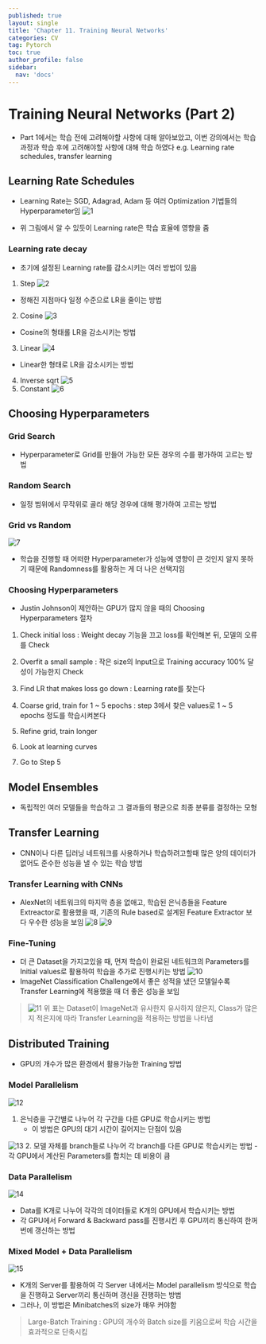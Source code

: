 ```yaml
---
published: true
layout: single
title: 'Chapter 11. Training Neural Networks'
categories: CV
tag: Pytorch
toc: true
author_profile: false
sidebar:
  nav: 'docs'
---
```


# Training Neural Networks (Part 2)

- Part 1에서는 학습 전에 고려해야할 사항에 대해 알아보았고, 이번 강의에서는 학습 과정과 학습 후에 고려해야할 사항에 대해 학습 하였다 e.g. Learning rate schedules, transfer learning

## Learning Rate Schedules

- Learning Rate는 SGD, Adagrad, Adam 등 여러 Optimization 기법들의 Hyperparameter임
![1](/assets/image_ch11/1.png)

- 위 그림에서 알 수 있듯이 Learning rate은 학습 효율에 영향을 줌

### Learning rate decay
- 초기에 설정된 Learning rate를 감소시키는 여러 방법이 있음

1. Step
![2](/assets/image_ch11/2.png)
- 정해진 지점마다 일정 수준으로 LR을 줄이는 방법

2. Cosine
![3](/assets/image_ch11/3.png)
- Cosine의 형태롤 LR을 감소시키는 방법

3. Linear
![4](/assets/image_ch11/4.png)
- Linear한 형태로 LR을 감소시키는 방법

4. Inverse sqrt
![5](/assets/image_ch11/5.png)
5. Constant
![6](/assets/image_ch11/6.png)

## Choosing Hyperparameters

### Grid Search

- Hyperparameter로 Grid를 만들어 가능한 모든 경우의 수를 평가하여 고르는 방법

### Random Search

- 일정 범위에서 무작위로 골라 해당 경우에 대해 평가하여 고르는 방법

### Grid vs Random

![7](/assets/image_ch11/7.png)
- 학습을 진행할 때 어떠한 Hyperparameter가 성능에 영향이 큰 것인지 알지 못하기 때문에 Randomness를 활용하는 게 더 나은 선택지임

### Choosing Hyperparameters

- Justin Johnson이 제안하는 GPU가 많지 않을 때의 Choosing Hyperparameters 절차

1. Check initial loss 
: Weight decay 기능을 끄고 loss를 확인해본 뒤, 모델의 오류를 Check

2. Overfit a small sample 
: 작은 size의 Input으로 Training accuracy 100% 달성이 가능한지 Check

3. Find LR that makes loss go down
: Learning rate를 찾는다

4. Coarse grid, train for 1 ~ 5 epochs 
: step 3에서 찾은 values로 1 ~ 5 epochs 정도를 학습시켜본다

5. Refine grid, train longer

6. Look at learning curves

7. Go to Step 5

## Model Ensembles

- 독립적인 여러 모델들을 학습하고 그 결과들의 평균으로 최종 분류를 결정하는 모형

## Transfer Learning

- CNN이나 다른 딥러닝 네트워크를 사용하거나 학습하려고할때 많은 양의 데이터가 없어도 준수한 성능을 낼 수 있는 학습 방법

### Transfer Learning with CNNs

- AlexNet의 네트워크의 마지막 층을 없애고, 학습된 은닉층들을 Feature Extreactor로 활용했을 때, 기존의 Rule based로 설계된 Feature Extractor 보다 우수한 성능을 보임
![8](/assets/image_ch11/8.png)
![9](/assets/image_ch11/9.png)

### Fine-Tuning

- 더 큰 Dataset을 가지고있을 때, 먼저 학습이 완료된 네트워크의 Parameters를 Initial values로 활용하여 학습을 추가로 진행시키는 방법
![10](/assets/image_ch11/10.png)
- ImageNet Classification Challenge에서 좋은 성적을 냈던 모델일수록 Transfer Learning에 적용했을 때 더 좋은 성능을 보임

> ![11](/assets/image_ch11/11.png)
위 표는 Dataset이 ImageNet과 유사한지 유사하지 않은지, Class가 많은지 적은지에 따라 Transfer Learning을 적용하는 방법을 나타냄

## Distributed Training

- GPU의 개수가 많은 환경에서 활용가능한 Training 방법

### Model Parallelism

![12](/assets/image_ch11/12.png)
1. 은닉층을 구간별로 나누어 각 구간을 다른 GPU로 학습시키는 방법
    - 이 방법은 GPU의 대기 시간이 길어지는 단점이 있음
    
![13](/assets/image_ch11/13.png)
2. 모델 자체를 branch들로 나누어 각 branch를 다른 GPU로 학습시키는 방법
    - 각 GPU에서 계산된 Parameters를 합치는 데 비용이 큼
    
### Data Parallelism

![14](/assets/image_ch11/14.png)
- Data를 K개로 나누어 각각의 데이터들로 K개의 GPU에서 학습시키는 방법
- 각 GPU에서 Forward & Backward pass를 진행시킨 후 GPU끼리 통신하여 한꺼번에 갱신하는 방법

### Mixed Model + Data Parallelism

![15](/assets/image_ch11/15.png)
- K개의 Server를 활용하여 각 Server 내에서는 Model parallelism 방식으로 학습을 진행하고 Server끼리 통신하며 갱신을 진행하는 방법
- 그러나, 이 방법은 Minibatches의 size가 매우 커야함

> Large-Batch Training
: GPU의 개수와 Batch size를 키움으로써 학습 시간을 효과적으로 단축시킴


```python

```

